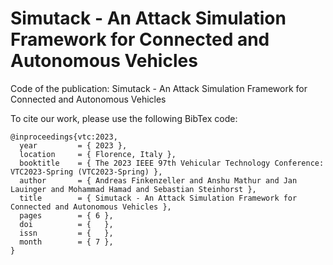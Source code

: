 # Simutack - An Attack Simulation Framework for Connected and Autonomous Vehicles

Code of the publication: Simutack - An Attack Simulation Framework for Connected and Autonomous Vehicles

To cite our work, please use the following BibTex code:

```
@inproceedings{vtc:2023,
  year         = { 2023 },
  location     = { Florence, Italy },
  booktitle    = { The 2023 IEEE 97th Vehicular Technology Conference: VTC2023-Spring (VTC2023-Spring) },
  author       = { Andreas Finkenzeller and Anshu Mathur and Jan Lauinger and Mohammad Hamad and Sebastian Steinhorst },
  title        = { Simutack - An Attack Simulation Framework for Connected and Autonomous Vehicles },
  pages        = { 6 },
  doi          = {   },
  issn         = {   },
  month        = { 7 },
}
```